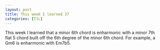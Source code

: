 ```yaml
---
layout: post
title: This week I learned 37
categories: [TIL]
---
```



This week I learned that a minor 6th chord is enharmonic with a minor 7th flat 5 chord built off the 6th degree of the minor 6th chord. For example, a Gm6 is enharmonic with Em7b5.